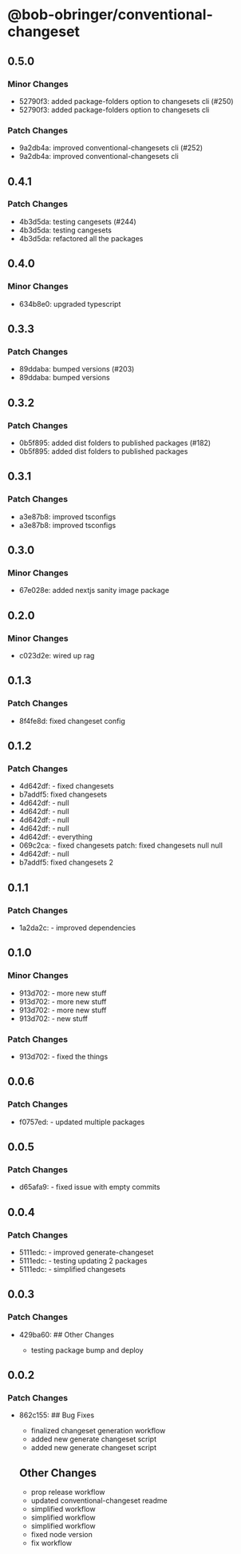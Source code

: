 # @bob-obringer/conventional-changeset

## 0.5.0

### Minor Changes

- 52790f3: added package-folders option to changesets cli (#250)
- 52790f3: added package-folders option to changesets cli

### Patch Changes

- 9a2db4a: improved conventional-changesets cli (#252)
- 9a2db4a: improved conventional-changesets cli

## 0.4.1

### Patch Changes

- 4b3d5da: testing cangesets (#244)
- 4b3d5da: testing cangesets
- 4b3d5da: refactored all the packages

## 0.4.0

### Minor Changes

- 634b8e0: upgraded typescript

## 0.3.3

### Patch Changes

- 89ddaba: bumped versions (#203)
- 89ddaba: bumped versions

## 0.3.2

### Patch Changes

- 0b5f895: added dist folders to published packages (#182)
- 0b5f895: added dist folders to published packages

## 0.3.1

### Patch Changes

- a3e87b8: improved tsconfigs
- a3e87b8: improved tsconfigs

## 0.3.0

### Minor Changes

- 67e028e: added nextjs sanity image package

## 0.2.0

### Minor Changes

- c023d2e: wired up rag

## 0.1.3

### Patch Changes

- 8f4fe8d: fixed changeset config

## 0.1.2

### Patch Changes

- 4d642df: - fixed changesets
- b7addf5: fixed changesets
- 4d642df: - null
- 4d642df: - null
- 4d642df: - null
- 4d642df: - null
- 4d642df: - everything
- 069c2ca: - fixed changesets
  patch: fixed changesets
  null
  null
- 4d642df: - null
- b7addf5: fixed changesets 2

## 0.1.1

### Patch Changes

- 1a2da2c: - improved dependencies

## 0.1.0

### Minor Changes

- 913d702: - more new stuff
- 913d702: - more new stuff
- 913d702: - more new stuff
- 913d702: - new stuff

### Patch Changes

- 913d702: - fixed the things

## 0.0.6

### Patch Changes

- f0757ed: - updated multiple packages

## 0.0.5

### Patch Changes

- d65afa9: - fixed issue with empty commits

## 0.0.4

### Patch Changes

- 5111edc: - improved generate-changeset
- 5111edc: - testing updating 2 packages
- 5111edc: - simplified changesets

## 0.0.3

### Patch Changes

- 429ba60: ## Other Changes

  - testing package bump and deploy

## 0.0.2

### Patch Changes

- 862c155: ## Bug Fixes

  - finalized changeset generation workflow
  - added new generate changeset script
  - added new generate changeset script

  ## Other Changes

  - prop release workflow
  - updated conventional-changeset readme
  - simplified workflow
  - simplified workflow
  - simplified workflow
  - fixed node version
  - fix workflow
